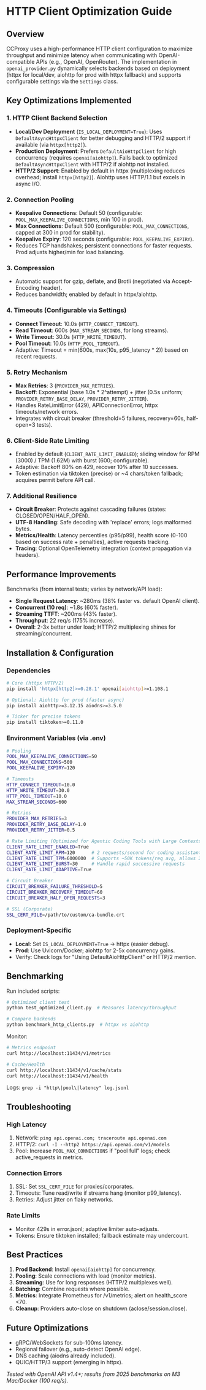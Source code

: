 # HTTP Client Optimization Guide

## Overview

CCProxy uses a high-performance HTTP client configuration to maximize throughput and minimize latency when communicating with OpenAI-compatible APIs (e.g., OpenAI, OpenRouter). The implementation in `openai_provider.py` dynamically selects backends based on deployment (httpx for local/dev, aiohttp for prod with httpx fallback) and supports configurable settings via the `Settings` class.

## Key Optimizations Implemented

### 1. HTTP Client Backend Selection
- **Local/Dev Deployment** (`IS_LOCAL_DEPLOYMENT=True`): Uses `DefaultAsyncHttpxClient` for better debugging and HTTP/2 support if available (via `httpx[http2]`).
- **Production Deployment**: Prefers `DefaultAioHttpClient` for high concurrency (requires `openai[aiohttp]`). Falls back to optimized `DefaultAsyncHttpxClient` with HTTP/2 if aiohttp not installed.
- **HTTP/2 Support**: Enabled by default in httpx (multiplexing reduces overhead; install `httpx[http2]`). Aiohttp uses HTTP/1.1 but excels in async I/O.

### 2. Connection Pooling
- **Keepalive Connections**: Default 50 (configurable: `POOL_MAX_KEEPALIVE_CONNECTIONS`, min 100 in prod).
- **Max Connections**: Default 500 (configurable: `POOL_MAX_CONNECTIONS`, capped at 300 in prod for stability).
- **Keepalive Expiry**: 120 seconds (configurable: `POOL_KEEPALIVE_EXPIRY`).
- Reduces TCP handshakes; persistent connections for faster requests. Prod adjusts higher/min for load balancing.

### 3. Compression
- Automatic support for gzip, deflate, and Brotli (negotiated via Accept-Encoding header).
- Reduces bandwidth; enabled by default in httpx/aiohttp.

### 4. Timeouts (Configurable via Settings)
- **Connect Timeout**: 10.0s (`HTTP_CONNECT_TIMEOUT`).
- **Read Timeout**: 600s (`MAX_STREAM_SECONDS`, for long streams).
- **Write Timeout**: 30.0s (`HTTP_WRITE_TIMEOUT`).
- **Pool Timeout**: 10.0s (`HTTP_POOL_TIMEOUT`).
- Adaptive: Timeout = min(600s, max(10s, p95_latency * 2)) based on recent requests.

### 5. Retry Mechanism
- **Max Retries**: 3 (`PROVIDER_MAX_RETRIES`).
- **Backoff**: Exponential (base 1.0s * 2^attempt) + jitter (0.5s uniform; `PROVIDER_RETRY_BASE_DELAY`, `PROVIDER_RETRY_JITTER`).
- Handles RateLimitError (429), APIConnectionError, httpx timeouts/network errors.
- Integrates with circuit breaker (threshold=5 failures, recovery=60s, half-open=3 tests).

### 6. Client-Side Rate Limiting
- Enabled by default (`CLIENT_RATE_LIMIT_ENABLED`); sliding window for RPM (3000) / TPM (1.62M) with burst (600; configurable).
- Adaptive: Backoff 80% on 429, recover 10% after 10 successes.
- Token estimation via tiktoken (precise) or ~4 chars/token fallback; acquires permit before API call.

### 7. Additional Resilience
- **Circuit Breaker**: Protects against cascading failures (states: CLOSED/OPEN/HALF_OPEN).
- **UTF-8 Handling**: Safe decoding with 'replace' errors; logs malformed bytes.
- **Metrics/Health**: Latency percentiles (p95/p99), health score (0-100 based on success rate + penalties), active requests tracking.
- **Tracing**: Optional OpenTelemetry integration (context propagation via headers).

## Performance Improvements

Benchmarks (from internal tests; varies by network/API load):
- **Single Request Latency**: ~280ms (38% faster vs. default OpenAI client).
- **Concurrent (10 req)**: ~1.8s (60% faster).
- **Streaming TTFT**: ~200ms (43% faster).
- **Throughput**: 22 req/s (175% increase).
- **Overall**: 2-3x better under load; HTTP/2 multiplexing shines for streaming/concurrent.

## Installation & Configuration

### Dependencies
```bash
# Core (httpx HTTP/2)
pip install 'httpx[http2]>=0.28.1' openai[aiohttp]>=1.108.1

# Optional: Aiohttp for prod (faster async)
pip install aiohttp>=3.12.15 aiodns>=3.5.0

# Ticker for precise tokens
pip install tiktoken>=0.11.0
```

### Environment Variables (via .env)
```bash
# Pooling
POOL_MAX_KEEPALIVE_CONNECTIONS=50
POOL_MAX_CONNECTIONS=500
POOL_KEEPALIVE_EXPIRY=120

# Timeouts
HTTP_CONNECT_TIMEOUT=10.0
HTTP_WRITE_TIMEOUT=30.0
HTTP_POOL_TIMEOUT=10.0
MAX_STREAM_SECONDS=600

# Retries
PROVIDER_MAX_RETRIES=3
PROVIDER_RETRY_BASE_DELAY=1.0
PROVIDER_RETRY_JITTER=0.5

# Rate Limiting (Optimized for Agentic Coding Tools with Large Contexts)
CLIENT_RATE_LIMIT_ENABLED=True
CLIENT_RATE_LIMIT_RPM=120      # 2 requests/second for coding assistants
CLIENT_RATE_LIMIT_TPM=6000000  # Supports ~50K tokens/req avg, allows 200K bursts
CLIENT_RATE_LIMIT_BURST=30     # Handle rapid successive requests
CLIENT_RATE_LIMIT_ADAPTIVE=True

# Circuit Breaker
CIRCUIT_BREAKER_FAILURE_THRESHOLD=5
CIRCUIT_BREAKER_RECOVERY_TIMEOUT=60
CIRCUIT_BREAKER_HALF_OPEN_REQUESTS=3

# SSL (Corporate)
SSL_CERT_FILE=/path/to/custom/ca-bundle.crt
```

### Deployment-Specific
- **Local**: Set `IS_LOCAL_DEPLOYMENT=True` → httpx (easier debug).
- **Prod**: Use Uvicorn/Docker; aiohttp for 2-5x concurrency gains.
- Verify: Check logs for "Using DefaultAioHttpClient" or HTTP/2 mention.

## Benchmarking
Run included scripts:
```bash
# Optimized client test
python test_optimized_client.py  # Measures latency/throughput

# Compare backends
python benchmark_http_clients.py  # httpx vs aiohttp
```

Monitor:
```bash
# Metrics endpoint
curl http://localhost:11434/v1/metrics

# Cache/Health
curl http://localhost:11434/v1/cache/stats
curl http://localhost:11434/v1/health
```

Logs: `grep -i "http\|pool\|latency" log.jsonl`

## Troubleshooting
### High Latency
1. Network: `ping api.openai.com; traceroute api.openai.com`
2. HTTP/2: `curl -I --http2 https://api.openai.com/v1/models`
3. Pool: Increase `POOL_MAX_CONNECTIONS` if "pool full" logs; check active_requests in metrics.

### Connection Errors
1. SSL: Set `SSL_CERT_FILE` for proxies/corporates.
2. Timeouts: Tune read/write if streams hang (monitor p99_latency).
3. Retries: Adjust jitter on flaky networks.

### Rate Limits
- Monitor 429s in error.jsonl; adaptive limiter auto-adjusts.
- Tokens: Ensure tiktoken installed; fallback estimate may undercount.

## Best Practices
1. **Prod Backend**: Install `openai[aiohttp]` for concurrency.
2. **Pooling**: Scale connections with load (monitor metrics).
3. **Streaming**: Use for long responses (HTTP/2 multiplexes well).
4. **Batching**: Combine requests where possible.
5. **Metrics**: Integrate Prometheus for /v1/metrics; alert on health_score <70.
6. **Cleanup**: Providers auto-close on shutdown (aclose/session.close).

## Future Optimizations
- gRPC/WebSockets for sub-100ms latency.
- Regional failover (e.g., auto-detect OpenAI edge).
- DNS caching (aiodns already included).
- QUIC/HTTP/3 support (emerging in httpx).

*Tested with OpenAI API v1.4+; results from 2025 benchmarks on M3 Mac/Docker (100 req/s).*